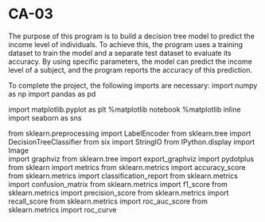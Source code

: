 # CA-03
The purpose of this program is to build a decision tree model to predict the income level of individuals. To achieve this, the program uses a training dataset to train the model and a separate test dataset to evaluate its accuracy. By using specific parameters, the model can predict the income level of a subject, and the program reports the accuracy of this prediction.

To complete the project, the following imports are necessary:
import numpy as np
import pandas as pd

import matplotlib.pyplot as plt
%matplotlib notebook
%matplotlib inline
import seaborn as sns

from sklearn.preprocessing import LabelEncoder
from sklearn.tree import DecisionTreeClassifier
from six import StringIO
from IPython.display import Image  
import graphviz
from sklearn.tree import export_graphviz
import pydotplus
from sklearn import metrics
from sklearn.metrics import accuracy_score
from sklearn.metrics import classification_report
from sklearn.metrics import confusion_matrix
from sklearn.metrics import f1_score
from sklearn.metrics import precision_score
from sklearn.metrics import recall_score
from sklearn.metrics import roc_auc_score
from sklearn.metrics import roc_curve
